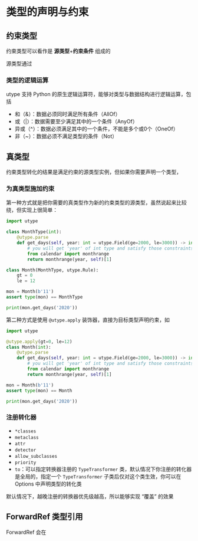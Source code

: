 # 类型的声明与约束


## 约束类型

约束类型可以看作是 **源类型**+**约束条件** 组成的

源类型通过


### 类型的逻辑运算
utype 支持 Python 的原生逻辑运算符，能够对类型与数据结构进行逻辑运算，包括

- 和（&）：数据必须同时满足所有条件（AllOf）
- 或（|）：数据需要至少满足其中的一个条件（AnyOf）
- 异或（^）：数据必须满足其中的一个条件，不能是多个或0个（OneOf）
- 非（~）：数据必须不满足类型的条件（Not）


## 真类型

约束类型转化的结果是满足约束的源类型实例，但如果你需要声明一个类型，

### 为真类型施加约束

第一种方式就是把你需要的真类型作为新的约束类型的源类型，虽然说起来比较绕，但实现上很简单：
```python
import utype

class MonthType(int):
	@utype.parse
    def get_days(self, year: int = utype.Field(ge=2000, le=3000)) -> int: 
        # you will get 'year' of int type and satisfy those constraints 
        from calendar import monthrange  
        return monthrange(year, self)[1]

class Month(MonthType, utype.Rule):
	gt = 0
	le = 12

mon = Month(b'11')
assert type(mon) == MonthType

print(mon.get_days('2020'))
```

第二种方式是使用 `@utype.apply` 装饰器，直接为目标类型声明约束，如
```python
import utype

@utype.apply(gt=0, le=12)  
class Month(int):  
    @utype.parse
    def get_days(self, year: int = utype.Field(ge=2000, le=3000)) -> int: 
        # you will get 'year' of int type and satisfy those constraints 
        from calendar import monthrange  
        return monthrange(year, self)[1]

mon = Month(b'11')
assert type(mon) == Month

print(mon.get_days('2020'))
```


### 注册转化器

* `*classes`
* `metaclass`
* `attr`
* `detector`
* `allow_subclasses`
* `priority`
* `to`：可以指定转换器注册的 `TypeTransformer` 类，默认情况下你注册的转化器是全局的，指定一个  `TypeTransformer`  子类后仅对这个类生效，你可以在 Options 中声明类型的转化类

默认情况下，越晚注册的转换器优先级越高，所以能够实现 “覆盖” 的效果


## ForwardRef 类型引用


ForwardRef 会在